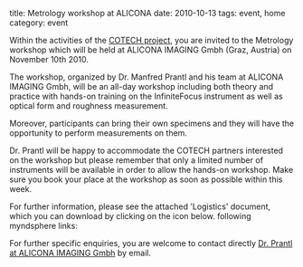 title: Metrology workshop at ALICONA
date: 2010-10-13 
tags: event, home
category: event

Within the activities of the [COTECH project,](/node/18) you are invited to the Metrology workshop which will be held at ALICONA IMAGING Gmbh (Graz, Austria) on November 10th 2010.
<!--break-->
The workshop, organized by Dr. Manfred Prantl and his team at ALICONA IMAGING Gmbh, will be an all-day workshop including both theory and practice with hands-on training on the InfiniteFocus instrument as well as optical form and roughness measurement.  

Moreover, participants can bring their own specimens and they will have the opportunity to perform measurements on them.   

Dr. Prantl will be happy to accommodate the COTECH partners interested on the workshop but please remember that only a limited number of instruments will be available in order to allow the hands-on workshop. Make sure you book your place at the workshop as soon as possible within this week.

For further information, please see the attached 'Logistics' document, which you can download by clicking on the icon below. following myndsphere links:

For further specific enquiries, you are welcome to contact directly [Dr. Prantl at ALICONA IMAGING Gmbh](mailto:Manfred.Prantl@alicona.com) by email.